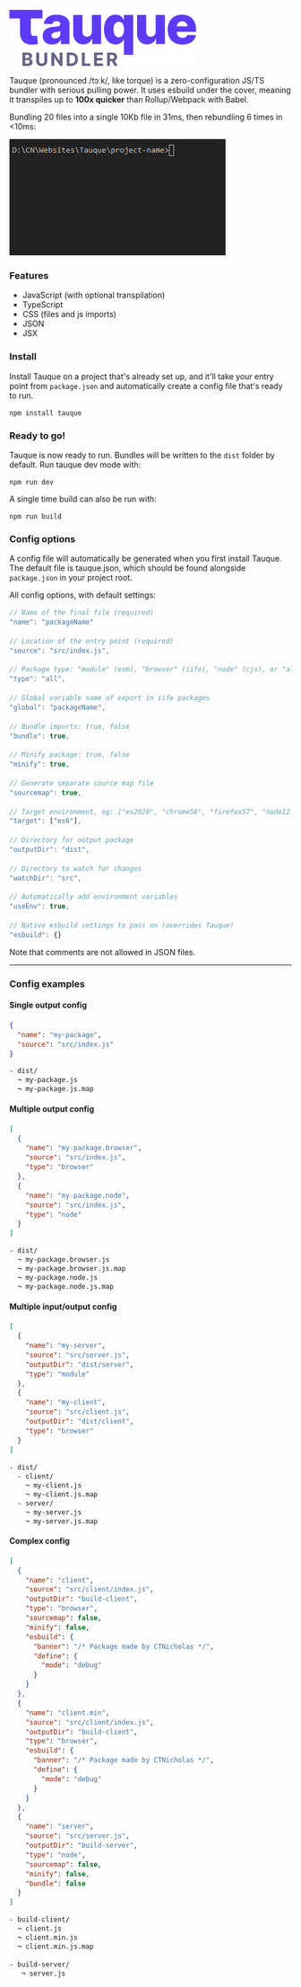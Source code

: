 ![Tauque logo](https://raw.githubusercontent.com/CTNicholas/tauque/main/tauque.png)

Tauque (pronounced /tɔːk/, like torque) is a zero-configuration JS/TS bundler with serious pulling power. It uses esbuild under the cover, meaning it transpiles up to **100x quicker** than Rollup/Webpack with Babel.

Bundling 20 files into a single 10Kb file in 31ms, then rebundling 6 times in <10ms:

![Tauque bundling example](https://raw.githubusercontent.com/CTNicholas/tauque/main/tauque-example.gif)

### Features

- JavaScript (with optional transpilation)
- TypeScript
- CSS (files and js imports)
- JSON
- JSX

### Install

Install Tauque on a project that's already set up, and it'll take your entry point from `package.json`
and automatically create a config file that's ready to run.

```shell
npm install tauque
```

### Ready to go!

Tauque is now ready to run. Bundles will be written to the `dist` folder by default. Run tauque dev mode with:

```shell
npm run dev
```

A single time build can also be run with:

```shell
npm run build
```

### Config options

A config file will automatically be generated when you first install Tauque. The default file is tauque.json, which should be found alongside `package.json` in your project root.

All config options, with default settings:

```js
// Name of the final file (required)
"name": "packageName"

// Location of the entry point (required)
"source": "src/index.js",

// Package type: "module" (esm), "browser" (iife), "node" (cjs), or "all" (generate all)
"type": "all",

// Global variable name of export in iife packages
"global": "packageName",

// Bundle imports: true, false
"bundle": true,

// Minify package: true, false
"minify": true,

// Generate separate source map file
"sourcemap": true,

// Target environment, eg: ["es2020", "chrome58", "firefox57", "node12.19.1"]
"target": ["es6"],

// Directory for output package
"outputDir": "dist",

// Directory to watch for changes
"watchDir": "src",

// Automatically add environment variables
"useEnv": true,

// Native esbuild settings to pass on (overrides Tauque)
"esbuild": {}   
```

Note that comments are not allowed in JSON files.
  _______________________________________________________________________________

### Config examples

#### Single output config

```json
{
  "name": "my-package",
  "source": "src/index.js"
}
```

```
- dist/
  ¬ my-package.js
  ¬ my-package.js.map
```

#### Multiple output config

```json
[
  {
    "name": "my-package.browser",
    "source": "src/index.js",
    "type": "browser"
  },
  {
    "name": "my-package.node",
    "source": "src/index.js",
    "type": "node"
  }
]
```

```
- dist/
  ¬ my-package.browser.js
  ¬ my-package.browser.js.map
  ¬ my-package.node.js
  ¬ my-package.node.js.map
```

#### Multiple input/output config

```json
[
  {
    "name": "my-server",
    "source": "src/server.js",
    "outputDir": "dist/server",
    "type": "module"
  },
  {
    "name": "my-client",
    "source": "src/client.js",
    "outputDir": "dist/client",
    "type": "browser"
  }
]
```

```
- dist/
  - client/
    ¬ my-client.js
    ¬ my-client.js.map
  - server/
    ¬ my-server.js
    ¬ my-server.js.map
```

#### Complex config

```json
[
  {
    "name": "client",
    "source": "src/client/index.js",
    "outputDir": "build-client",
    "type": "browser",
    "sourcemap": false,
    "minify": false,
    "esbuild": {
      "banner": "/* Package made by CTNicholas */",
      "define": {
        "mode": "debug"
      }
    }
  },
  {
    "name": "client.min",
    "source": "src/client/index.js",
    "outputDir": "build-client",
    "type": "browser",
    "esbuild": {
      "banner": "/* Package made by CTNicholas */",
      "define": {
        "mode": "debug"
      }
    }
  },
  {
    "name": "server",
    "source": "src/server.js",
    "outputDir": "build-server",
    "type": "node",
    "sourcemap": false,
    "minify": false,
    "bundle": false
  }
]
```

```
- build-client/
  ¬ client.js
  ¬ client.min.js
  ¬ client.min.js.map
  
- build-server/
   ¬ server.js
```
